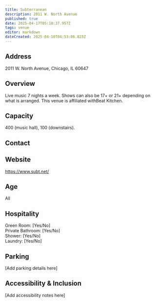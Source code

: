 ```yaml
---
title: Subterranean
description: 2011 W. North Avenue
published: true
date: 2025-04-17T05:18:37.957Z
tags: venue
editor: markdown
dateCreated: 2025-04-10T04:53:06.823Z
---
```


## Address

2011 W. North Avenue, Chicago, IL 60647

## Overview

Live music 7 nights a week. Shows can also be 17+ or 21+ depending on what is arranged. This venue is affiliated withBeat Kitchen.

## Capacity

400 (music hall), 100 (downstairs).

## Contact



## Website

https://www.subt.net/

## Age

All

## Hospitality

Green Room: [Yes/No]  
Private Bathroom: [Yes/No]  
Shower: [Yes/No]  
Laundry: [Yes/No]

## Parking

[Add parking details here]

## Accessibility & Inclusion

[Add accessibility notes here]
